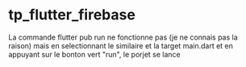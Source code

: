 # tp_flutter_firebase

La commande flutter pub run ne fonctionne pas (je ne connais pas la raison) mais en selectionnant le similaire et la target main.dart et en appuyant sur le bonton vert "run", le porjet se lance 
